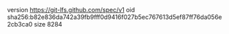 version https://git-lfs.github.com/spec/v1
oid sha256:b82e836da742a39fb9fff0d9416f027b5ec767613d5ef87ff76da056e2cb3ca0
size 8284
